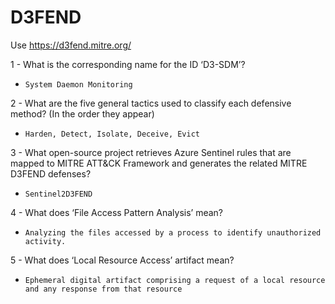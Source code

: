 # D3FEND

Use <a target="_new" href="https://d3fend.mitre.org/">https://d3fend.mitre.org/</a>

1 - What is the corresponding name for the ID ‘D3-SDM’?
- `System Daemon Monitoring`

2 - What are the five general tactics used to classify each defensive method? (In the order they appear) 
- `Harden, Detect, Isolate, Deceive, Evict`

3 - What open-source project retrieves Azure Sentinel rules that are mapped to MITRE ATT&CK Framework and generates the related MITRE D3FEND defenses?
-  `Sentinel2D3FEND`

4 - What does ‘File Access Pattern Analysis’ mean?
-  `Analyzing the files accessed by a process to identify unauthorized activity.`

5 - What does ‘Local Resource Access’ artifact mean?
- `Ephemeral digital artifact comprising a request of a local resource and any response from that resource`

